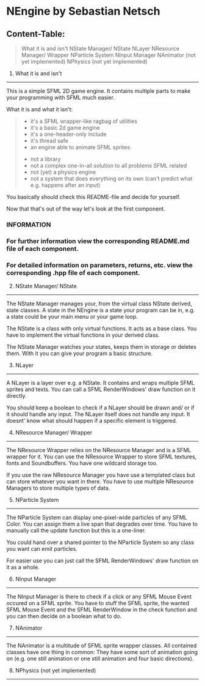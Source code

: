NEngine by Sebastian Netsch
===========================

Content-Table:
--------------
> What it is and isn't
> NState Manager/ NState
> NLayer
> NResource Manager/ Wrapper
> NParticle System
> NInput Manager
> NAnimator (not yet implemented)
> NPhysics (not yet implemented)

1) What it is and isn't
-----------------------
This is a simple SFML 2D game engine.
It contains multiple parts to make your programming with SFML much easier.

What it is and what it isn't:
> + it's a SFML wrapper-like ragbag of utilities
> + it's a basic 2d game engine
> + it's a one-header-only include
> + it's thread safe
> + an engine able to animate SFML sprites
> - not a library
> - not a complex one-in-all solution to all problems SFML related
> - not (yet) a physics engine
> - not a system that does everything on its own (can't predict what e.g. happens after an input)

You basically should check this README-file and decide for yourself.

Now that that's out of the way let's look at the first component.

### INFORMATION
### For further information view the corresponding README.md file of each component.
### For detailed information on parameters, returns, etc. view the corresponding .hpp file of each component.

2) NState Manager/ NState
-------------------------
The NState Manager manages your, from the virtual class NState derived, state classes.
A state in the NEngine is a state your program can be in, e.g. a state could be your main menu or your game loop.

The NState is a class with only virtual functions. It acts as a base class.
You have to implement the virtual functions in your derived class.

The NState Manager watches your states, keeps them in storage or deletes them.
With it you can give your program a basic structure.

3) NLayer
---------
A NLayer is a layer over e.g. a NState. It contains and wraps multiple SFML sprites and texts.
You can call a SFML RenderWindows' draw function on it directly.

You should keep a boolean to check if a NLayer should be drawn and/ or if it should handle any input.
The NLayer itself does not handle any input. It doesnt' know what should happen if a specific element is triggered.

4) NResource Manager/ Wrapper
-----------------------------
The NResource Wrapper relies on the NResource Manager and is a SFML wrapper for it.
You can use the NResource Wrapper to store SFML textures, fonts and Soundbuffers. You have one wildcard storage too.

If you use the raw NResource Manager you have use a templated class but can store whatever you want in there.
You have to use multiple NResource Managers to store multiple types of data.

5) NParticle System
-------------------
The NParticle System can display one-pixel-wide particles of any SFML Color. You can assign them a live span that degrades over time.
You have to manually call the update function but this is a one-liner.

You could hand over a shared pointer to the NParticle System so any class you want can emit particles.

For easier use you can just call the SFML RenderWindows' draw function on it as a whole.

6) NInput Manager
-----------------
The NInput Manager is there to check if a click or any SFML Mouse Event occured on a SFML sprite.
You have to stuff the SFML sprite, the wanted SFML Mouse Event and the SFML RenderWindow in the check function and you can then decide on a boolean what to do.

7) NAnimator
----------------------------------
The NAnimator is a multitude of SFML sprite wrapper classes.
All contained classes have one thing in common: They have some sort of animation going on (e.g. one still animation or one still animation and four basic directions).

8) NPhysics (not yet implemented)
---------------------------------

